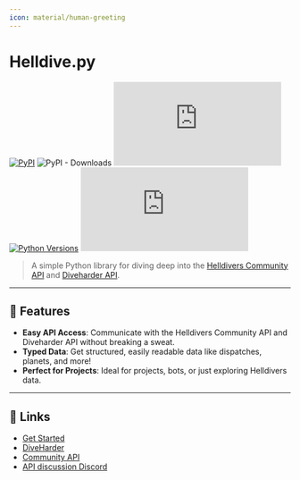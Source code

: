 ```yaml
---
icon: material/human-greeting
---
```

# Helldive.py

[![PyPI](https://img.shields.io/pypi/v/helldivepy.svg?label=PyPI&color=blue)](https://pypi.org/project/helldivepy/)
![PyPI - Downloads](https://img.shields.io/pypi/dm/helldivepy?color=brightgreen)
![GitHub License](https://img.shields.io/github/license/ajxd2/helldive.py?color=yellow)
[![Python Versions](https://img.shields.io/pypi/pyversions/helldivepy.svg?color=orange)](https://pypi.org/project/helldivepy/)
![GitHub contributors](https://img.shields.io/github/contributors/ajxd2/helldive.py?color=ff69b4)

> A simple Python library for diving deep into the [Helldivers Community API](https://github.com/helldivers-2/api) and [Diveharder API](https://github.com/helldivers-2/diveharder_api.py).

---

## 🌟 Features

- **Easy API Access**: Communicate with the Helldivers Community API and Diveharder API without breaking a sweat.
- **Typed Data**: Get structured, easily readable data like dispatches, planets, and more!
- **Perfect for Projects**: Ideal for projects, bots, or just exploring Helldivers data.

---

## 🔗 Links
- [Get Started](installation.md)
- [DiveHarder](https://github.com/helldivers-2/diveharder_api.py)
- [Community API](https://github.com/helldivers-2/api)
- [API discussion Discord](https://discord.gg/MThYGMCqgp)
